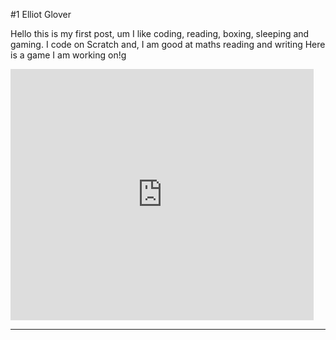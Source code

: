 #1 Elliot Glover

Hello this is my first post, um I like coding, reading, boxing, sleeping and gaming.
I code on Scratch and, I am good at maths reading and writing
Here is a game I am working on!g


<iframe src="https://scratch.mit.edu/projects/855294749/embed" allowtransparency="true" width="485" height="402" frameborder="0" scrolling="no" allowfullscreen></iframe>


-----------------------------------------------------------------------------------------------------------------------------------------------------------------------------------------------
